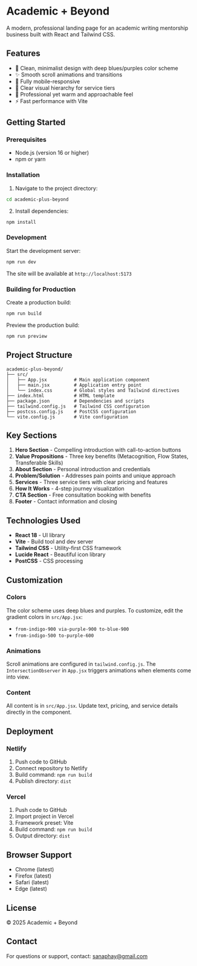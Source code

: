 # Academic + Beyond

A modern, professional landing page for an academic writing mentorship business built with React and Tailwind CSS.

## Features

- 🎨 Clean, minimalist design with deep blues/purples color scheme
- ✨ Smooth scroll animations and transitions
- 📱 Fully mobile-responsive
- 🎯 Clear visual hierarchy for service tiers
- 💫 Professional yet warm and approachable feel
- ⚡ Fast performance with Vite

## Getting Started

### Prerequisites

- Node.js (version 16 or higher)
- npm or yarn

### Installation

1. Navigate to the project directory:
```bash
cd academic-plus-beyond
```

2. Install dependencies:
```bash
npm install
```

### Development

Start the development server:
```bash
npm run dev
```

The site will be available at `http://localhost:5173`

### Building for Production

Create a production build:
```bash
npm run build
```

Preview the production build:
```bash
npm run preview
```

## Project Structure

```
academic-plus-beyond/
├── src/
│   ├── App.jsx          # Main application component
│   ├── main.jsx         # Application entry point
│   └── index.css        # Global styles and Tailwind directives
├── index.html           # HTML template
├── package.json         # Dependencies and scripts
├── tailwind.config.js   # Tailwind CSS configuration
├── postcss.config.js    # PostCSS configuration
└── vite.config.js       # Vite configuration
```

## Key Sections

1. **Hero Section** - Compelling introduction with call-to-action buttons
2. **Value Propositions** - Three key benefits (Metacognition, Flow States, Transferable Skills)
3. **About Section** - Personal introduction and credentials
4. **Problem/Solution** - Addresses pain points and unique approach
5. **Services** - Three service tiers with clear pricing and features
6. **How It Works** - 4-step journey visualization
7. **CTA Section** - Free consultation booking with benefits
8. **Footer** - Contact information and closing

## Technologies Used

- **React 18** - UI library
- **Vite** - Build tool and dev server
- **Tailwind CSS** - Utility-first CSS framework
- **Lucide React** - Beautiful icon library
- **PostCSS** - CSS processing

## Customization

### Colors

The color scheme uses deep blues and purples. To customize, edit the gradient colors in `src/App.jsx`:
- `from-indigo-900 via-purple-900 to-blue-900`
- `from-indigo-500 to-purple-600`

### Animations

Scroll animations are configured in `tailwind.config.js`. The `IntersectionObserver` in `App.jsx` triggers animations when elements come into view.

### Content

All content is in `src/App.jsx`. Update text, pricing, and service details directly in the component.

## Deployment

### Netlify

1. Push code to GitHub
2. Connect repository to Netlify
3. Build command: `npm run build`
4. Publish directory: `dist`

### Vercel

1. Push code to GitHub
2. Import project in Vercel
3. Framework preset: Vite
4. Build command: `npm run build`
5. Output directory: `dist`

## Browser Support

- Chrome (latest)
- Firefox (latest)
- Safari (latest)
- Edge (latest)

## License

© 2025 Academic + Beyond

## Contact

For questions or support, contact: sanaphay@gmail.com
